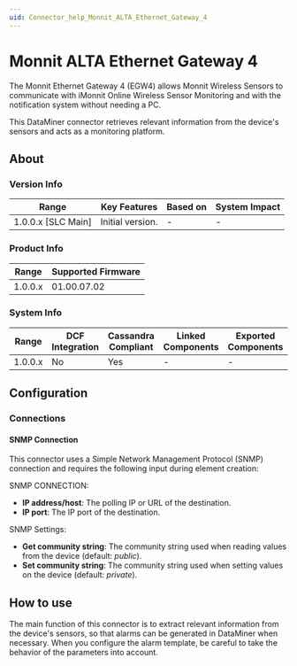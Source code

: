 ```yaml
---
uid: Connector_help_Monnit_ALTA_Ethernet_Gateway_4
---
```


# Monnit ALTA Ethernet Gateway 4

The Monnit Ethernet Gateway 4 (EGW4) allows Monnit Wireless Sensors to communicate with iMonnit Online Wireless Sensor Monitoring and with the notification system without needing a PC.

This DataMiner connector retrieves relevant information from the device's sensors and acts as a monitoring platform.

## About

### Version Info

| Range                | Key Features     | Based on     | System Impact     |
|----------------------|------------------|--------------|-------------------|
| 1.0.0.x \[SLC Main\] | Initial version. | \-           | \-                |

### Product Info

| Range     | Supported Firmware     |
|-----------|------------------------|
| 1.0.0.x   | 01.00.07.02            |

### System Info

| Range     | DCF Integration     | Cassandra Compliant     | Linked Components     | Exported Components     |
|-----------|---------------------|-------------------------|-----------------------|-------------------------|
| 1.0.0.x   | No                  | Yes                     | \-                    | \-                      |

## Configuration

### Connections

#### SNMP Connection

This connector uses a Simple Network Management Protocol (SNMP) connection and requires the following input during element creation:

SNMP CONNECTION:

- **IP address/host**: The polling IP or URL of the destination.
- **IP port**: The IP port of the destination.

SNMP Settings:

- **Get community string**: The community string used when reading values from the device (default: *public*).
- **Set community string**: The community string used when setting values on the device (default: *private*).

## How to use

The main function of this connector is to extract relevant information from the device's sensors, so that alarms can be generated in DataMiner when necessary. When you configure the alarm template, be careful to take the behavior of the parameters into account.
